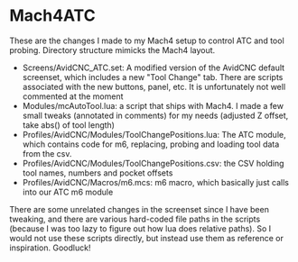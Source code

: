 # Mach4ATC

These are the changes I made to my Mach4 setup to control ATC and tool probing.  Directory structure mimicks the
Mach4 layout.

- Screens/AvidCNC_ATC.set: A modified version of the AvidCNC default screenset, which includes a new "Tool Change"
tab.  There are scripts associated with the new buttons, panel, etc.  It is unfortunately not well commented at
the moment
- Modules/mcAutoTool.lua: a script that ships with Mach4.  I made a few small tweaks (annotated in comments) for
my needs (adjusted Z offset, take abs() of tool length)
- Profiles/AvidCNC/Modules/ToolChangePositions.lua: The ATC module, which contains code for m6, replacing, probing
and loading tool data from the csv.
- Profiles/AvidCNC/Modules/ToolChangePositions.csv: the CSV holding tool names, numbers and pocket offsets
- Profiles/AvidCNC/Macros/m6.mcs: m6 macro, which basically just calls into our ATC m6 module

There are some unrelated changes in the screenset since I have been tweaking, and there are various hard-coded
file paths in the scripts (because I was too lazy to figure out how lua does relative paths).  So I would not
use these scripts directly, but instead use them as reference or inspiration.  Goodluck!

